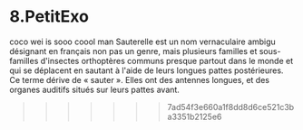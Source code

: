 # 8.PetitExo
coco
wei is sooo coool man
Sauterelle est un nom vernaculaire ambigu désignant en français non pas un genre, mais plusieurs familles et sous-familles d'insectes orthoptères communs presque partout dans le monde et qui se déplacent en sautant à l'aide de leurs longues pattes postérieures. Ce terme dérive de « sauter ». Elles ont des antennes longues, et des organes auditifs situés sur leurs pattes avant. 


>>>>>>> 7ad54f3e660a1f8dd8d6ce521c3ba3351b2125e6
